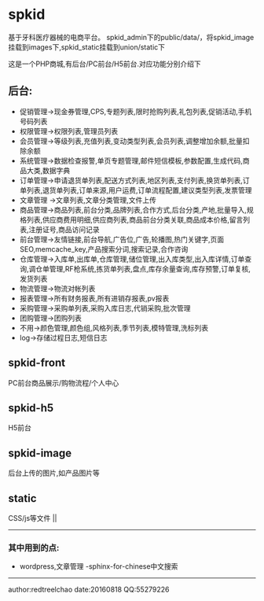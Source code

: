 # spkid
基于牙科医疗器械的电商平台。
spkid_admin下的public/data/，将spkid_image挂载到images下,spkid_static挂载到union/static下


这是一个PHP商城,有后台/PC前台/H5前台.对应功能分别介绍下
## 后台:
* 促销管理->现金券管理,CPS,专题列表,限时抢购列表,礼包列表,促销活动,手机号码列表
* 权限管理->权限列表,管理员列表
* 会员管理->等级列表,充值列表,变动类型列表,会员列表,调整增加余额,批量扣除余额
* 系统管理->数据检查报警,单页专题管理,邮件短信模板,参数配置,生成代码,商品大类,数据字典
* 订单管理->申请退货单列表,配送方式列表,地区列表,支付列表,换货单列表,订单列表,退货单列表,订单来源,用户运费,订单流程配置,建议类型列表,发票管理
* 文章管理 ->文章列表,文章分类管理,文件上传
* 商品管理->商品列表,前台分类,品牌列表,合作方式,后台分类,产地,批量导入,规格列表,供应商费用明细,供应商列表,商品前台分类关联,商品成本价格,留言列表,注册证号,商品访问记录
* 前台管理->友情链接,前台导航,广告位,广告,轮播图,热门关键字,页面SEO,memcache_key,产品搜索分词,搜索记录,合作咨询
* 仓库管理->入库单,出库单,仓库管理,储位管理,出入库类型,出入库详情,订单查询,调仓单管理,RF枪系统,拣货单列表,盘点,库存余量查询,库存预警,订单复核,发货列表
* 物流管理->物流对帐列表
* 报表管理->所有财务报表,所有进销存报表,pv报表
* 采购管理->采购单列表,采购入库日志,代销采购,批次管理
* 团购管理->团购列表
* 不用->颜色管理,颜色组,风格列表,季节列表,模特管理,洗标列表
* log->存储过程日志,短信日志

##  spkid-front
PC前台商品展示/购物流程/个人中心

##  spkid-h5
H5前台

## spkid-image
后台上传的图片,如产品图片等 

## static
CSS/js等文件
||
***
### 其中用到的点:
- wordpress,文章管理
-sphinx-for-chinese中文搜索
-----
author:redtreelchao
date:20160818
QQ:55279226
